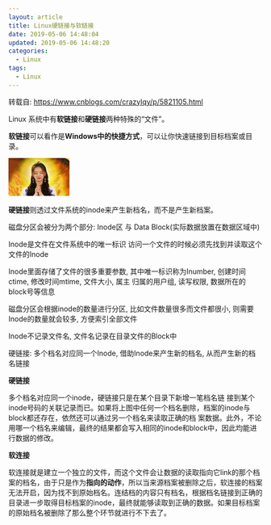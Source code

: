 ```yaml
---
layout: article
title: Linux硬链接与软链接
date: 2019-05-06 14:48:04
updated: 2019-05-06 14:48:20
categories: 
  - Linux
tags:
  - Linux
---
```


转载自: https://www.cnblogs.com/crazylqy/p/5821105.html

Linux 系统中有**软链接**和**硬链接**两种特殊的“文件”。

**软链接**可以看作是**Windows中的快捷方式**，可以让你快速链接到目标档案或目录。

![img](Linux硬链接与软链接/u=3599640089,3204948493&fm=85&s=5BE5964614EB731113978A7F03005058.jpg)

**硬链接**则透过文件系统的inode来产生新档名，而不是产生新档案。

磁盘分区会被分为两个部分: Inode区 与 Data Block(实际数据放置在数据区域中)

Inode是文件在文件系统中的唯一标识 访问一个文件的时候必须先找到并读取这个文件的Inode

Inode里面存储了文件的很多重要参数, 其中唯一标识称为Inumber, 创建时间ctime, 修改时间mtime, 文件大小, 属主 归属的用户组, 读写权限, 数据所在的block号等信息

磁盘分区会根据inode的数量进行分区, 比如文件数量很多而文件都很小, 则需要Inode的数量就会较多, 方便索引全部文件

Inode不记录文件名, 文件名记录在目录文件的Block中

硬链接: 多个档名对应同一个Inode, 借助Inode来产生新的档名, 从而产生新的档名链接

**硬链接**

多个档名对应同一个inode，硬链接只是在某个目录下新增一笔档名链 接到某个inode号码的关联记录而已。如果将上图中任何一个档名删除，档案的inode与block都还存在，依然还可以通过另一个档名来读取正确的档 案数据。此外，不论用哪一个档名来编辑，最终的结果都会写入相同的inode和block中，因此均能进行数据的修改。

**软连接**

软连接就是建立一个独立的文件，而这个文件会让数据的读取指向它link的那个档案的档名，由于只是作为**指向的动作**，所以当来源档案被删除之后，软连接的档案无法开启，因为找不到原始档名。连结档的内容只有档名，根据档名链接到正确的目录进一步取得目标档案的inode，最终就能够读取到正确的数据。如果目标档案的原始档名被删除了那么整个环节就进行不下去了。